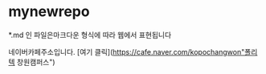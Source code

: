 # mynewrepo
*.md 인 파일은마크다운 형식에 따라 웹에서 표현됩니다

네이버카페주소입니다. [여기 클릭](https://cafe.naver.com/kopochangwon"폴리텍 창원캠퍼스")